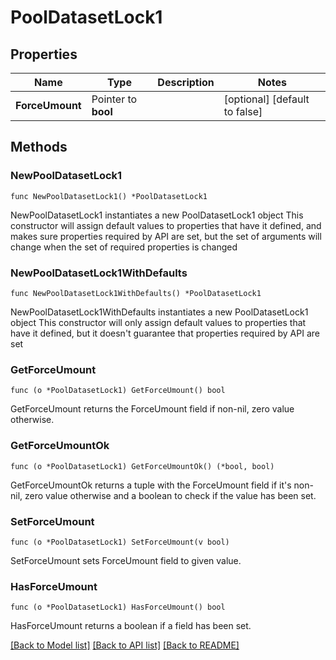 # PoolDatasetLock1

## Properties

Name | Type | Description | Notes
------------ | ------------- | ------------- | -------------
**ForceUmount** | Pointer to **bool** |  | [optional] [default to false]

## Methods

### NewPoolDatasetLock1

`func NewPoolDatasetLock1() *PoolDatasetLock1`

NewPoolDatasetLock1 instantiates a new PoolDatasetLock1 object
This constructor will assign default values to properties that have it defined,
and makes sure properties required by API are set, but the set of arguments
will change when the set of required properties is changed

### NewPoolDatasetLock1WithDefaults

`func NewPoolDatasetLock1WithDefaults() *PoolDatasetLock1`

NewPoolDatasetLock1WithDefaults instantiates a new PoolDatasetLock1 object
This constructor will only assign default values to properties that have it defined,
but it doesn't guarantee that properties required by API are set

### GetForceUmount

`func (o *PoolDatasetLock1) GetForceUmount() bool`

GetForceUmount returns the ForceUmount field if non-nil, zero value otherwise.

### GetForceUmountOk

`func (o *PoolDatasetLock1) GetForceUmountOk() (*bool, bool)`

GetForceUmountOk returns a tuple with the ForceUmount field if it's non-nil, zero value otherwise
and a boolean to check if the value has been set.

### SetForceUmount

`func (o *PoolDatasetLock1) SetForceUmount(v bool)`

SetForceUmount sets ForceUmount field to given value.

### HasForceUmount

`func (o *PoolDatasetLock1) HasForceUmount() bool`

HasForceUmount returns a boolean if a field has been set.


[[Back to Model list]](../README.md#documentation-for-models) [[Back to API list]](../README.md#documentation-for-api-endpoints) [[Back to README]](../README.md)


